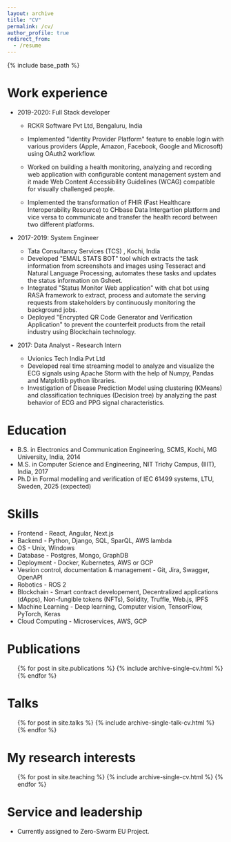 ```yaml
---
layout: archive
title: "CV"
permalink: /cv/
author_profile: true
redirect_from:
  - /resume
---
```


{% include base_path %}

Work experience
======
* 2019-2020: Full Stack developer
  * RCKR Software Pvt Ltd, Bengaluru, India

  * Implemented "Identity Provider Platform" feature to enable login with various providers (Apple, Amazon, Facebook, Google and Microsoft) using OAuth2 workflow.
  * Worked on building a health monitoring, analyzing and recording web application with configurable content management system and it made Web Content Accessibility       Guidelines (WCAG) compatible for visually challenged people.
  * Implemented the transformation of FHIR (Fast Healthcare Interoperability Resource) to CHbase Data Intergartion platform and vice versa to communicate and transfer     the health record between two different platforms.


* 2017-2019: System Engineer
  * Tata Consultancy Services (TCS) , Kochi, India
  * Developed "EMAIL STATS BOT" tool which extracts the task information from screenshots and images using Tesseract and Natural Language Processing, automates these       tasks and updates the status information on Gsheet.
  * Integrated "Status Monitor Web application" with chat bot using RASA framework to extract, process and automate the serving requests from stakeholders by               continuously monitoring the background jobs.
  * Deployed "Encrypted QR Code Generator and Verification Application" to prevent the counterfeit
    products from the retail industry using Blockchain technology.

* 2017: Data Analyst - Research Intern
  * Uvionics Tech India Pvt Ltd
  * Developed real time streaming model to analyze and visualize the ECG signals using Apache Storm with the help of Numpy, Pandas and Matplotlib python libraries.
  * Investigation of Disease Prediction Model using clustering (KMeans) and classification techniques (Decision tree) by analyzing the past behavior of ECG and PPG         signal characteristics.



Education
======
* B.S. in Electronics and Communication Engineering, SCMS, Kochi, MG University, India, 2014
* M.S. in Computer Science and Engineering, NIT Trichy Campus, (IIIT), India, 2017
* Ph.D in Formal modelling and verification of IEC 61499 systems, LTU, Sweden, 2025 (expected)



Skills
======

* Frontend - React, Angular, Next.js
* Backend - Python, Django, SQL, SparQL, AWS lambda
* OS - Unix, Windows
* Database - Postgres, Mongo, GraphDB
* Deployment - Docker, Kubernetes, AWS or GCP
* Vesrion control, documentation & management - Git, Jira, Swagger, OpenAPI 
* Robotics - ROS 2
* Blockchain - Smart contract developement, Decentralized applications (dApps), Non-fungible tokens (NFTs), Solidity, Truffle, Web.js, IPFS
* Machine Learning - Deep learning, Computer vision, TensorFlow, PyTorch, Keras
* Cloud Computing - Microservices, AWS, GCP 


Publications
======
  <ul>{% for post in site.publications %}
    {% include archive-single-cv.html %}
  {% endfor %}</ul>
  
Talks
======
  <ul>{% for post in site.talks %}
    {% include archive-single-talk-cv.html %}
  {% endfor %}</ul>
  
My research interests
======
  <ul>{% for post in site.teaching %}
    {% include archive-single-cv.html %}
  {% endfor %}</ul>
  
Service and leadership
======
* Currently assigned to Zero-Swarm EU Project.
